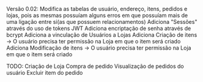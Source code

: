 
Versão 0.02:
Modifica as tabelas de usuário, endereço, itens, pedidos e lojas, pois as mesmas possuíam alguns erros em que possuíam mais de uma ligação entre si(as que possuem relacionamentos)
Adiciona "Sessões" através do uso de tokens JWT
Adiciona encriptação de senha através de bcrypt
Adiciona a vinculação de Usuários a Lojas
Adiciona Criação de itens -> O usuário precisa ter permissão na Loja em que o item será criado
Adiciona Modificação de itens -> O usuário precisa ter permissão na Loja em que o item será criado

TODO:
Criação de Loja
Compra de pedido
Visualização de pedidos do usuário
Excluir item do pedido
